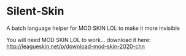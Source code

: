 # Silent-Skin
 A batch language helper for MOD SKIN LOL to make it more invisible
 
You will need MOD SKIN LOL to work... download it here:  http://leagueskin.net/p/download-mod-skin-2020-chn
